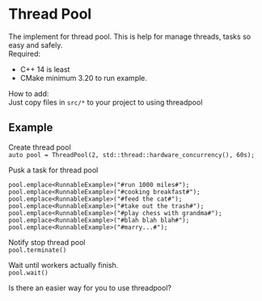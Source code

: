 # Thread Pool

The implement for thread pool. This is help for manage threads, tasks so easy and safely.  
Required:
- C++ 14 is least
- CMake minimum 3.20 to run example.  

How to add:  
Just copy files in `src/*` to your project to using threadpool

## Example  
Create thread pool  
`auto pool = ThreadPool(2, std::thread::hardware_concurrency(), 60s);`

Pusk a task for thread pool
```
pool.emplace<RunnableExample>("#run 1000 miles#");
pool.emplace<RunnableExample>("#cooking breakfast#");
pool.emplace<RunnableExample>("#feed the cat#");
pool.emplace<RunnableExample>("#take out the trash#");
pool.emplace<RunnableExample>("#play chess with grandma#");
pool.emplace<RunnableExample>("#blah blah blah#");
pool.emplace<RunnableExample>("#marry...#");
```

Notify stop thread pool  
`pool.terminate()`

Wait until workers actually finish.  
`pool.wait()`

Is there an easier way for you to use threadpool?
